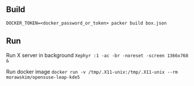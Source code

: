 ## Build

```
DOCKER_TOKEN=<docker_password_or_token> packer build box.json
```

## Run

Run X server in background `Xephyr :1 -ac -br -noreset -screen 1366x768 &`

Run docker image `docker run -v /tmp/.X11-unix:/tmp/.X11-unix --rm morawskim/opensuse-leap-kde5`
